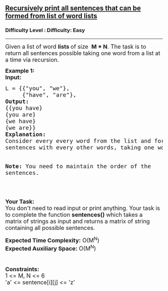 <h2><a href="https://www.geeksforgeeks.org/problems/recursively-print-all-sentences-that-can-be-formed-from-list-of-word-lists/1?itm_source=geeksforgeeks&itm_medium=article&itm_campaign=practice_card">Recursively print all sentences that can be formed from list of word lists</a></h2><h3>Difficulty Level : Difficulty: Easy</h3><hr><div class="problems_problem_content__Xm_eO"><p><span style="font-size: 18px;">Given a list of word <strong>lists </strong>of size&nbsp;&nbsp;<strong>M * N</strong>.&nbsp;The task is&nbsp;to return all sentences possible taking one word from a list at a time via recursion.&nbsp;</span></p>
<p><span style="font-size: 18px;"><strong>Example 1:</strong></span><br><span style="font-size: 18px;"><strong>Input: </strong></span></p>
<pre><span style="font-size: 18px;">L = {{"you", "we"},
     {"have", "are"},
<strong>Output: 
</strong>{{you have}
{you are}
{we have}
{we are}}
</span><span style="font-size: 18px;"><strong>Explanation:</strong>
Consider every every word from the list and form
sentences with every other words, taking one word from a list .

<strong>Note: </strong>You need to maintain the order of the sentences.

</span></pre>
<p><span style="font-size: 18px;"><strong>Your Task:&nbsp;&nbsp;</strong><br>You don't need to read input or print anything. Your task is to complete the function <strong>sentences()</strong>&nbsp;which takes a matrix&nbsp;of strings as input and returns a matrix of string containing all possible sentences.</span></p>
<p><span style="font-size: 18px;"><strong>Expected Time Complexity:</strong> O(M<sup>N</sup>)<br><strong>Expected Auxiliary Space:</strong> O(M<sup>N</sup>)</span></p>
<p>&nbsp;</p>
<p><span style="font-size: 18px;"><strong>Constraints:</strong><br>1 &lt;= M, N&nbsp;&lt;= 6<br>'a'&nbsp;&lt;= sentence[i][j] &lt;= 'z'</span></p></div>